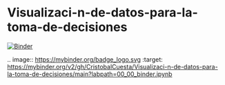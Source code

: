 # Visualizaci-n-de-datos-para-la-toma-de-decisiones

[![Binder](https://mybinder.org/badge_logo.svg)](https://mybinder.org/v2/gh/CristobalCuesta/Visualizaci-n-de-datos-para-la-toma-de-decisiones/main?labpath=00_00_binder.ipynb)

.. image:: https://mybinder.org/badge_logo.svg
 :target: https://mybinder.org/v2/gh/CristobalCuesta/Visualizaci-n-de-datos-para-la-toma-de-decisiones/main?labpath=00_00_binder.ipynb
